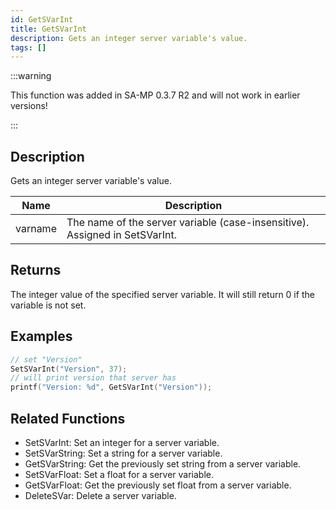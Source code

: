 ```yaml
---
id: GetSVarInt
title: GetSVarInt
description: Gets an integer server variable's value.
tags: []
---
```


<TagLinks />

:::warning

This function was added in SA-MP 0.3.7 R2 and will not work in earlier versions!

:::

## Description

Gets an integer server variable's value.


| Name | Description |
|------|-------------|
|varname | The name of the server variable (case-insensitive). Assigned in SetSVarInt.|


## Returns

The integer value of the specified server variable. It will still return 0 if the variable is not set.


## Examples


```c
// set "Version"
SetSVarInt("Version", 37);
// will print version that server has
printf("Version: %d", GetSVarInt("Version"));
```


## Related Functions


-  SetSVarInt: Set an integer for a server variable.
-  SetSVarString: Set a string for a server variable.
-  GetSVarString: Get the previously set string from a server variable.
-  SetSVarFloat: Set a float for a server variable.
-  GetSVarFloat: Get the previously set float from a server variable.
-  DeleteSVar: Delete a server variable.